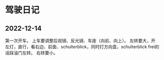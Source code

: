 # 驾驶日记

## 2022-12-14

第一次开车。
上车要调整后视镜、反光镜、车座（向前、向上）。
左转要大，开左灯，直行，看右边、前面、schulterblick，同时打方向盘，schulterblick frei的话踩油门左转。
右转要小。
